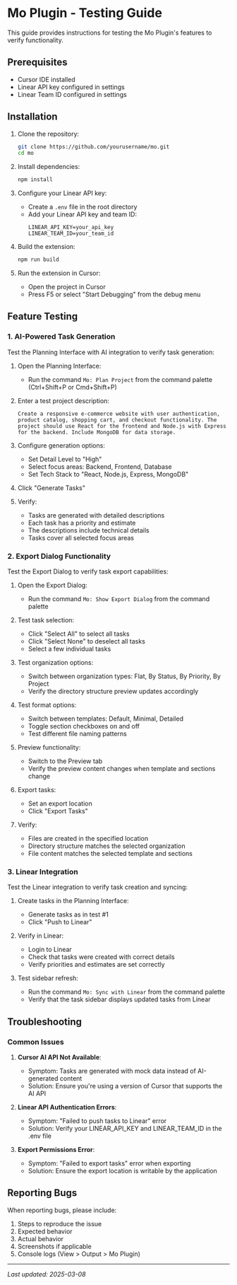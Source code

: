 # Mo Plugin - Testing Guide

This guide provides instructions for testing the Mo Plugin's features to verify functionality.

## Prerequisites

- Cursor IDE installed
- Linear API key configured in settings
- Linear Team ID configured in settings

## Installation

1. Clone the repository:
   ```bash
   git clone https://github.com/yourusername/mo.git
   cd mo
   ```

2. Install dependencies:
   ```bash
   npm install
   ```

3. Configure your Linear API key:
   - Create a `.env` file in the root directory
   - Add your Linear API key and team ID:
     ```
     LINEAR_API_KEY=your_api_key
     LINEAR_TEAM_ID=your_team_id
     ```

4. Build the extension:
   ```bash
   npm run build
   ```

5. Run the extension in Cursor:
   - Open the project in Cursor
   - Press F5 or select "Start Debugging" from the debug menu

## Feature Testing

### 1. AI-Powered Task Generation

Test the Planning Interface with AI integration to verify task generation:

1. Open the Planning Interface:
   - Run the command `Mo: Plan Project` from the command palette (Ctrl+Shift+P or Cmd+Shift+P)

2. Enter a test project description:
   ```
   Create a responsive e-commerce website with user authentication, product catalog, shopping cart, and checkout functionality. The project should use React for the frontend and Node.js with Express for the backend. Include MongoDB for data storage.
   ```

3. Configure generation options:
   - Set Detail Level to "High"
   - Select focus areas: Backend, Frontend, Database
   - Set Tech Stack to "React, Node.js, Express, MongoDB"

4. Click "Generate Tasks"

5. Verify:
   - Tasks are generated with detailed descriptions
   - Each task has a priority and estimate
   - The descriptions include technical details
   - Tasks cover all selected focus areas

### 2. Export Dialog Functionality

Test the Export Dialog to verify task export capabilities:

1. Open the Export Dialog:
   - Run the command `Mo: Show Export Dialog` from the command palette

2. Test task selection:
   - Click "Select All" to select all tasks
   - Click "Select None" to deselect all tasks
   - Select a few individual tasks

3. Test organization options:
   - Switch between organization types: Flat, By Status, By Priority, By Project
   - Verify the directory structure preview updates accordingly

4. Test format options:
   - Switch between templates: Default, Minimal, Detailed
   - Toggle section checkboxes on and off
   - Test different file naming patterns

5. Preview functionality:
   - Switch to the Preview tab
   - Verify the preview content changes when template and sections change

6. Export tasks:
   - Set an export location
   - Click "Export Tasks"

7. Verify:
   - Files are created in the specified location
   - Directory structure matches the selected organization
   - File content matches the selected template and sections

### 3. Linear Integration

Test the Linear integration to verify task creation and syncing:

1. Create tasks in the Planning Interface:
   - Generate tasks as in test #1
   - Click "Push to Linear"

2. Verify in Linear:
   - Login to Linear
   - Check that tasks were created with correct details
   - Verify priorities and estimates are set correctly

3. Test sidebar refresh:
   - Run the command `Mo: Sync with Linear` from the command palette
   - Verify that the task sidebar displays updated tasks from Linear

## Troubleshooting

### Common Issues

1. **Cursor AI API Not Available**:
   - Symptom: Tasks are generated with mock data instead of AI-generated content
   - Solution: Ensure you're using a version of Cursor that supports the AI API

2. **Linear API Authentication Errors**:
   - Symptom: "Failed to push tasks to Linear" error
   - Solution: Verify your LINEAR_API_KEY and LINEAR_TEAM_ID in the .env file

3. **Export Permissions Error**:
   - Symptom: "Failed to export tasks" error when exporting
   - Solution: Ensure the export location is writable by the application

## Reporting Bugs

When reporting bugs, please include:

1. Steps to reproduce the issue
2. Expected behavior
3. Actual behavior
4. Screenshots if applicable
5. Console logs (View > Output > Mo Plugin)

---

*Last updated: 2025-03-08* 